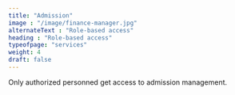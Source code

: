 ```yaml
---
title: "Admission"
image : "/image/finance-manager.jpg"
alternateText : "Role-based access"
heading : "Role-based access"
typeofpage: "services"
weight: 4
draft: false
---
```


Only authorized personned get access to admission management.